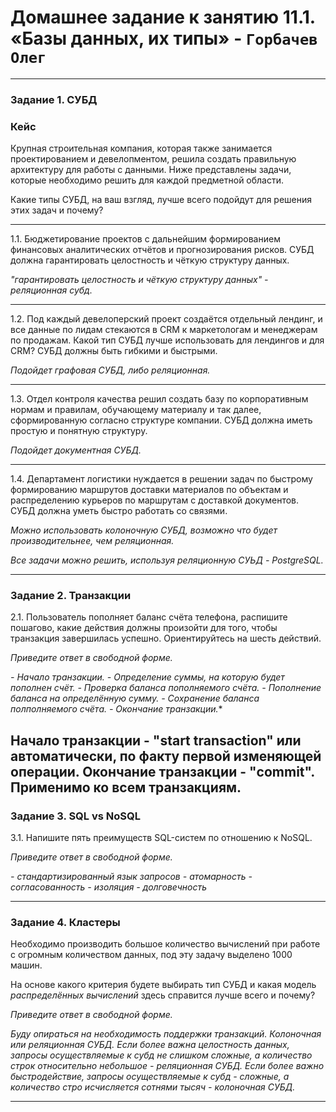 # Домашнее задание к занятию 11.1. «Базы данных, их типы» - `Горбачев Олег`

---

### Задание 1. СУБД

### Кейс
Крупная строительная компания, которая также занимается проектированием и девелопментом, решила создать 
правильную архитектуру для работы с данными. Ниже представлены задачи, которые необходимо решить для
каждой предметной области. 

Какие типы СУБД, на ваш взгляд, лучше всего подойдут для решения этих задач и почему? 

---
 
1.1. Бюджетирование проектов с дальнейшим формированием финансовых аналитических отчётов и прогнозирования рисков.
СУБД должна гарантировать целостность и чёткую структуру данных.


*"гарантировать целостность и чёткую структуру данных" - реляционная субд.*

---

1.2. Под каждый девелоперский проект создаётся отдельный лендинг, и все данные по лидам стекаются в CRM к 
маркетологам и менеджерам по продажам. Какой тип СУБД лучше использовать для лендингов и для CRM? 
СУБД должны быть гибкими и быстрыми.


*Подойдет графовая СУБД, либо реляционная.*

---

1.3. Отдел контроля качества решил создать базу по корпоративным нормам и правилам, обучающему материалу 
и так далее, сформированную согласно структуре компании. СУБД должна иметь простую и понятную структуру.


*Подойдет документная СУБД.*

---

1.4. Департамент логистики нуждается в решении задач по быстрому формированию маршрутов доставки материалов 
по объектам и распределению курьеров по маршрутам с доставкой документов. СУБД должна уметь быстро работать
со связями.


*Можно использовать колоночную СУБД, возможно что будет производительнее, чем реляционная.*

*Все задачи можно решить, используя реляционную СУЬД - PostgreSQL.*

---

### Задание 2. Транзакции

2.1. Пользователь пополняет баланс счёта телефона, распишите пошагово, какие действия должны произойти для того, чтобы 
транзакция завершилась успешно. Ориентируйтесь на шесть действий.

*Приведите ответ в свободной форме.*

*- Начало транзакции.*
*- Определение суммы, на которую будет пополнен счёт.*
*- Проверка баланса пополняемого счёта.*
*- Пополнение баланса на определённую сумму.*
*- Сохранение баланса полполняемого счёта.* 
*- Окончание транзакции.**

Начало транзакции - "start transaction" или автоматически, по факту первой изменяющей операции. Окончание транзакции - "commit". Применимо ко всем транзакциям.
---

### Задание 3. SQL vs NoSQL

3.1. Напишите пять преимуществ SQL-систем по отношению к NoSQL. 

*Приведите ответ в свободной форме.*

*- стандартизированный язык запросов*
*- атомарность*
*- согласованность*
*- изоляция*
*- долговечность* 

---

### Задание 4. Кластеры

Необходимо производить большое количество вычислений при работе с огромным количеством данных, под эту задачу 
выделено 1000 машин. 

На основе какого критерия будете выбирать тип СУБД и какая модель *распределённых вычислений* 
здесь справится лучше всего и почему?

*Приведите ответ в свободной форме.*

*Буду опираться на необходимость поддержки транзакций. Колоночная или реляционная СУБД.*
*Если более важна целостность данных, запросы осуществляемые к субд не слишком сложные, а количество строк относительно небольшое - реляционная СУБД.*
*Если более важно быстродействие, запросы осуществляемые к субд - сложные, а количество стро исчисляется сотнями тысяч - колоночная СУБД.*

---
